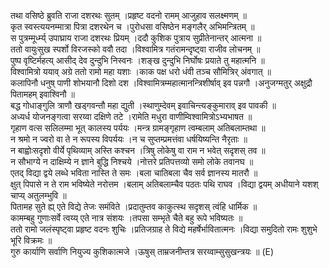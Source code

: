 

  
तथा वसिष्ठे ब्रुवति राजा दशरथः सुतम् ।प्रहृष्ट वदनो रामम् आजुहाव सलक्ष्मणम्  ॥   
कृत स्वस्त्ययनम्मात्रा पित्रा दशरथेन च ।पुरोधसा वसिष्ठेन मङ्गलैर् अभिमन्त्रितम्  ॥   
स पुत्रम्मूर्ध्म्य् उपाघ्राय राजा दशरथः प्रियम् ।ददौ कुशिक पुत्राय सुप्रीतेनान्तर् आत्मना  ॥   
ततो वायुःसुख स्पर्शो विरजस्को ववौ तदा ।विश्वामित्र गतंरामन्दृष्ट्वा राजीव लोचनम्  ॥   
पुष्प वृष्टिर्महत्य् आसीद् देव दुन्दुभि निस्वनः ।शङ्ख दुन्दुभि निर्घोषः प्रयाते तु महात्मनि  ॥   
विश्वामित्रो ययाव् अग्रे ततो रामो महा यशाः ।काक पक्ष धरो धंवी तञ्च सौमित्रिर् अंवगात्  ॥   
कलापिनौ धनुष् पाणी शोभयानौ दिशो दश ।विश्वामित्रम्महात्मानन्त्रिशीर्षाव् इव पन्नगौ ।अनुजग्मतुर् अक्षुद्रौ पितामहम् इवाश्विनौ  ॥   
बद्ध गोधाङ्गुलि त्राणौ खड्गवन्तौ महा द्युती ।स्थाणुम्देवम् इवाचिन्त्यङ्कुमाराव् इव पावकी  ॥   
अध्यर्ध योजनङ्गत्वा सरय्वा दक्षिणे तटे ।रामेति मधुरा वाणीम्विश्वामित्रोऽभ्यभाषत  ॥   
गृहाण वत्स सलिलम्मा भूत् कालस्य पर्ययः ।मन्त्र ग्रामङ्गृहाण त्वम्बलाम् अतिबलाम्तथा  ॥   
न श्रमो न ज्वरो वा ते न रूपस्य विपर्ययः ।न च सुप्तम्प्रमत्तंवा धर्षयिष्यन्ति नैरृताः  ॥   
न बाह्वोःसदृशो वीर्ये पृथिव्याम् अस्ति कश्चन ।त्रिषु लोकेषु वा राम न भवेत् सदृशस् तव  ॥   
न सौभाग्ये न दाक्षिम्ये न ज्ञाने बुद्धि निश्चये ।नोत्तरे प्रतिपत्तव्यो समो लोके तवानघ  ॥   
एतद् विद्या द्वये लब्धे भविता नास्ति ते समः ।बला चातिबला चैव सर्व ज्ञानस्य मातरौ  ॥   
क्षुत् पिपासे न ते राम भविष्येते नरोत्तम ।बलाम् अतिबलाम्चैव पठतः पथि राघव ।विद्या द्वयम् अधीयाने यशश् चाप्य् अतुलम्भुवि  ॥   
पितामह सुते ह्य् एते विद्ये तेजः समंविते ।प्रदातुम्तव काकुत्स्थ सदृशस् त्वंहि धार्मिक  ॥   
कामम्बहु गुणाःसर्वे त्वय्य् एते नात्र संशयः ।तपसा सम्भृते चैते बहु रूपे भविष्यतः  ॥   
ततो रामो जलंस्पृष्ट्वा प्रहृष्ट वदनः शुचिः ।प्रतिजग्राह ते विद्ये महर्षेर्भावितात्मनः ।विद्या समुदितो रामः शुशुभे भूरि विक्रमः  ॥   
गुरु कार्याणि सर्वाणि नियुज्य कुशिकात्मजे ।ऊषुस् ताम्रजनीम्तत्र सरय्वाम्सुसुखन्त्रयः  ॥ (E)  
